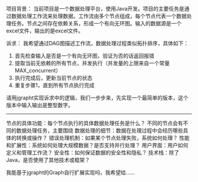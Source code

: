 项目背景：
当前项目是一个数据处理平台，使用Java开发。项目的主要任务是通过数据处理工作流来处理数据。工作流由多个节点组成，每个节点代表一个数据处理任务。节点之间存在依赖关系，形成一个有向无环图。输入的数据源是一个excel文件，输出的是excel文件。

诉求：
我希望通过DAG图描述工作流，数据处理过程类似拓扑排序，具体如下：
1. 首先检查输入是否是一个有向无环图，验证为否的话返回报错
2. 提取当前无依赖的所有节点，并发执行（并发量的上限来自一个常量MAX_concurrent）
3. 执行完成后，更新当前节点的状态
4. 重复步骤1，直到所有节点执行完成

请用jgrapht实现诉求中的逻辑，我们一步步来，先实现一个最简单的版本，这个版本中输入输出是整型数字。

---
节点的具体功能：每个节点执行的具体数据处理任务是什么？
不同的节点会有不同的数据处理任务，主要围绕
数据处理的细节：数据在处理过程中会经历哪些具体的转换或操作？
错误处理机制：如果某个节点处理失败，系统如何处理？
性能和扩展性：系统如何处理大规模数据？是否支持并行处理？
用户界面：用户如何定义和管理工作流？
安全性：如何保证数据的安全性和隐私？
技术栈：除了Java，是否使用了其他技术或框架？


我能基于jgrapht的Graph自行扩展实现吗，我希望给……